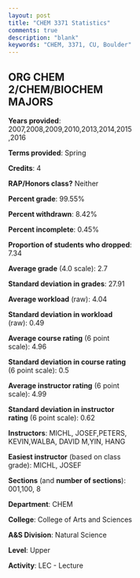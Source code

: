```yaml
---
layout: post
title: "CHEM 3371 Statistics"
comments: true
description: "blank"
keywords: "CHEM, 3371, CU, Boulder"
--- 
```

<head>
<script src="https://ajax.googleapis.com/ajax/libs/jquery/2.1.3/jquery.min.js"></script>
<script src="https://dl.dropboxusercontent.com/s/pc42nxpaw1ea4o9/highcharts.js?dl=0"></script>
<!-- <script src="../assets/js/highcharts.js"></script> -->
<style type="text/css">@font-face {
	font-family: "Bebas Neue";
	src: url(https://www.filehosting.org/file/details/544349/BebasNeue%20Regular.otf) format("opentype");
	}
	h1.Bebas { 
		font-family: "Bebas Neue", Verdana, Tahoma;
	}
</style>
</head>
<body>
	<div id="container" style="float: right; width: 45%; height: 88%; margin-left: 2.5%; margin-right: 2.5%;"></div>
	<script language="JavaScript">
		$(document).ready(function() {
		var chart = {type: 'column'};
		var title = {text: 'Grade Distribution'};
		var xAxis = {categories: ['A','B','C','D','F'],crosshair: true};
		var yAxis = {min: 0,title: {text: 'Percentage'}};
		var tooltip = {headerFormat: '<center><b><span style="font-size:20px">{point.key}</span></b></center>',
		               pointFormat: '<td style="padding:0"><b>{point.y:.1f}%</b></td>',
		               footerFormat: '</table>',shared: true,useHTML: true};
		var plotOptions = {column: {pointPadding: 0.0,borderWidth: 0}};  
		var credits = {enabled: false};var series= [{name: 'Percent',data: [25.94,35.98,25.1,5.02,7.95,]}];
		var json = {};
		json.chart = chart;
		json.title = title;
		json.tooltip = tooltip;
		json.xAxis = xAxis;
		json.yAxis = yAxis;  
		json.series = series;
		json.plotOptions = plotOptions;  
		json.credits = credits;
		$('#container').highcharts(json);
	});
	</script>
</body>
			   
## ORG CHEM 2/CHEM/BIOCHEM MAJORS

**Years provided**: 2007,2008,2009,2010,2013,2014,2015,2016

**Terms provided**: Spring

**Credits**: 4

**RAP/Honors class?** Neither

**Percent grade**: 99.55%

**Percent withdrawn**: 8.42%

**Percent incomplete**: 0.45%

**Proportion of students who dropped**: 7.34

**Average grade** (4.0 scale): 2.7

**Standard deviation in grades**: 27.91

**Average workload** (raw): 4.04

**Standard deviation in workload** (raw): 0.49

**Average course rating** (6 point scale): 4.96

**Standard deviation in course rating** (6 point scale): 0.5

**Average instructor rating** (6 point scale): 4.99

**Standard deviation in instructor rating** (6 point scale): 0.62

**Instructors**: MICHL, JOSEF,PETERS, KEVIN,WALBA, DAVID M,YIN, HANG

**Easiest instructor** (based on class grade): MICHL, JOSEF

**Sections** (and **number of sections**): 001,100, 8

**Department**: CHEM

**College**: College of Arts and Sciences

**A&S Division**: Natural Science

**Level**: Upper

**Activity**: LEC - Lecture